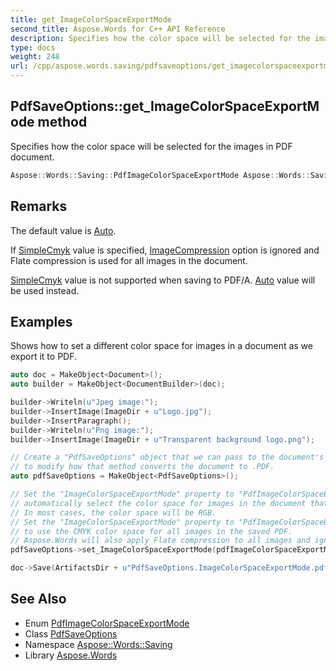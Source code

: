 ```yaml
---
title: get_ImageColorSpaceExportMode
second_title: Aspose.Words for C++ API Reference
description: Specifies how the color space will be selected for the images in PDF document.
type: docs
weight: 248
url: /cpp/aspose.words.saving/pdfsaveoptions/get_imagecolorspaceexportmode/
---
```

## PdfSaveOptions::get_ImageColorSpaceExportMode method


Specifies how the color space will be selected for the images in PDF document.

```cpp
Aspose::Words::Saving::PdfImageColorSpaceExportMode Aspose::Words::Saving::PdfSaveOptions::get_ImageColorSpaceExportMode() const
```

## Remarks


The default value is [Auto](../../pdfimagecolorspaceexportmode/).

If [SimpleCmyk](../../pdfimagecolorspaceexportmode/) value is specified, [ImageCompression](../get_imagecompression/) option is ignored and Flate compression is used for all images in the document.

[SimpleCmyk](../../pdfimagecolorspaceexportmode/) value is not supported when saving to PDF/A. [Auto](../../pdfimagecolorspaceexportmode/) value will be used instead.

## Examples



Shows how to set a different color space for images in a document as we export it to PDF. 
```cpp
auto doc = MakeObject<Document>();
auto builder = MakeObject<DocumentBuilder>(doc);

builder->Writeln(u"Jpeg image:");
builder->InsertImage(ImageDir + u"Logo.jpg");
builder->InsertParagraph();
builder->Writeln(u"Png image:");
builder->InsertImage(ImageDir + u"Transparent background logo.png");

// Create a "PdfSaveOptions" object that we can pass to the document's "Save" method
// to modify how that method converts the document to .PDF.
auto pdfSaveOptions = MakeObject<PdfSaveOptions>();

// Set the "ImageColorSpaceExportMode" property to "PdfImageColorSpaceExportMode.Auto" to get Aspose.Words to
// automatically select the color space for images in the document that it converts to PDF.
// In most cases, the color space will be RGB.
// Set the "ImageColorSpaceExportMode" property to "PdfImageColorSpaceExportMode.SimpleCmyk"
// to use the CMYK color space for all images in the saved PDF.
// Aspose.Words will also apply Flate compression to all images and ignore the "ImageCompression" property's value.
pdfSaveOptions->set_ImageColorSpaceExportMode(pdfImageColorSpaceExportMode);

doc->Save(ArtifactsDir + u"PdfSaveOptions.ImageColorSpaceExportMode.pdf", pdfSaveOptions);
```

## See Also

* Enum [PdfImageColorSpaceExportMode](../../pdfimagecolorspaceexportmode/)
* Class [PdfSaveOptions](../)
* Namespace [Aspose::Words::Saving](../../)
* Library [Aspose.Words](../../../)

